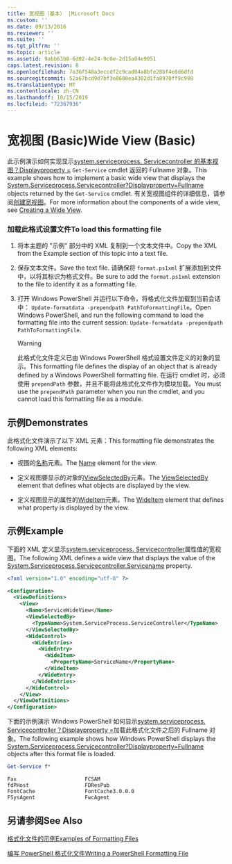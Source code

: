 ```yaml
---
title: 宽视图（基本） |Microsoft Docs
ms.custom: ''
ms.date: 09/13/2016
ms.reviewer: ''
ms.suite: ''
ms.tgt_pltfrm: ''
ms.topic: article
ms.assetid: 9abb63b8-6d02-4e24-9c0e-2d15a04e9051
caps.latest.revision: 8
ms.openlocfilehash: 7a36f548a3eccdf2c9cad04a8bfe28bf4e8d6dfd
ms.sourcegitcommit: 52a67bcd9d7bf3e8600ea4302d1fa8970ff9c998
ms.translationtype: MT
ms.contentlocale: zh-CN
ms.lasthandoff: 10/15/2019
ms.locfileid: "72367936"
---
```

# <a name="wide-view-basic"></a><span data-ttu-id="eb4f8-102">宽视图 (Basic)</span><span class="sxs-lookup"><span data-stu-id="eb4f8-102">Wide View (Basic)</span></span>

<span data-ttu-id="eb4f8-103">此示例演示如何实现显示[system.serviceprocess. Servicecontroller 的基本视图？Displayproperty =](/dotnet/api/System.ServiceProcess.ServiceController) `Get-Service` cmdlet 返回的 Fullname 对象。</span><span class="sxs-lookup"><span data-stu-id="eb4f8-103">This example shows how to implement a basic wide view that displays the [System.Serviceprocess.Servicecontroller?Displayproperty=Fullname](/dotnet/api/System.ServiceProcess.ServiceController) objects returned by the `Get-Service` cmdlet.</span></span> <span data-ttu-id="eb4f8-104">有关宽视图组件的详细信息，请参阅[创建宽视图](./creating-a-wide-view.md)。</span><span class="sxs-lookup"><span data-stu-id="eb4f8-104">For more information about the components of a wide view, see [Creating a Wide View](./creating-a-wide-view.md).</span></span>

### <a name="to-load-this-formatting-file"></a><span data-ttu-id="eb4f8-105">加载此格式设置文件</span><span class="sxs-lookup"><span data-stu-id="eb4f8-105">To load this formatting file</span></span>

1. <span data-ttu-id="eb4f8-106">将本主题的 "示例" 部分中的 XML 复制到一个文本文件中。</span><span class="sxs-lookup"><span data-stu-id="eb4f8-106">Copy the XML from the Example section of this topic into a text file.</span></span>

2. <span data-ttu-id="eb4f8-107">保存文本文件。</span><span class="sxs-lookup"><span data-stu-id="eb4f8-107">Save the text file.</span></span> <span data-ttu-id="eb4f8-108">请确保将 `format.ps1xml` 扩展添加到文件中，以将其标识为格式文件。</span><span class="sxs-lookup"><span data-stu-id="eb4f8-108">Be sure to add the `format.ps1xml` extension to the file to identify it as a formatting file.</span></span>

3. <span data-ttu-id="eb4f8-109">打开 Windows PowerShell 并运行以下命令，将格式化文件加载到当前会话中： `Update-formatdata -prependpath PathToFormattingFile`。</span><span class="sxs-lookup"><span data-stu-id="eb4f8-109">Open Windows PowerShell, and run the following command to load the formatting file into the current session: `Update-formatdata -prependpath PathToFormattingFile`.</span></span>

   > [!WARNING]
   > <span data-ttu-id="eb4f8-110">此格式化文件定义已由 Windows PowerShell 格式设置文件定义的对象的显示。</span><span class="sxs-lookup"><span data-stu-id="eb4f8-110">This formatting file defines the display of an object that is already defined by a Windows PowerShell formatting file.</span></span> <span data-ttu-id="eb4f8-111">在运行 cmdlet 时，必须使用 `prependPath` 参数，并且不能将此格式化文件作为模块加载。</span><span class="sxs-lookup"><span data-stu-id="eb4f8-111">You must use the `prependPath` parameter when you run the cmdlet, and you cannot load this formatting file as a module.</span></span>

## <a name="demonstrates"></a><span data-ttu-id="eb4f8-112">示例</span><span class="sxs-lookup"><span data-stu-id="eb4f8-112">Demonstrates</span></span>

<span data-ttu-id="eb4f8-113">此格式化文件演示了以下 XML 元素：</span><span class="sxs-lookup"><span data-stu-id="eb4f8-113">This formatting file demonstrates the following XML elements:</span></span>

- <span data-ttu-id="eb4f8-114">视图的[名称](./name-element-for-view-format.md)元素。</span><span class="sxs-lookup"><span data-stu-id="eb4f8-114">The [Name](./name-element-for-view-format.md) element for the view.</span></span>

- <span data-ttu-id="eb4f8-115">定义视图要显示的对象的[ViewSelectedBy](./viewselectedby-element-format.md)元素。</span><span class="sxs-lookup"><span data-stu-id="eb4f8-115">The [ViewSelectedBy](./viewselectedby-element-format.md) element that defines what objects are displayed by the view.</span></span>

- <span data-ttu-id="eb4f8-116">定义视图显示的属性的[WideItem](./wideitem-element-for-widecontrol-format.md)元素。</span><span class="sxs-lookup"><span data-stu-id="eb4f8-116">The [WideItem](./wideitem-element-for-widecontrol-format.md) element that defines what property is displayed by the view.</span></span>

## <a name="example"></a><span data-ttu-id="eb4f8-117">示例</span><span class="sxs-lookup"><span data-stu-id="eb4f8-117">Example</span></span>

<span data-ttu-id="eb4f8-118">下面的 XML 定义显示[system.serviceprocess. Servicecontroller](/dotnet/api/System.ServiceProcess.ServiceController.ServiceName)属性值的宽视图。</span><span class="sxs-lookup"><span data-stu-id="eb4f8-118">The following XML defines a wide view that displays the value of the [System.Serviceprocess.Servicecontroller.Servicename](/dotnet/api/System.ServiceProcess.ServiceController.ServiceName) property.</span></span>

```xml
<?xml version="1.0" encoding="utf-8" ?>

<Configuration>
  <ViewDefinitions>
    <View>
      <Name>ServiceWideView</Name>
      <ViewSelectedBy>
        <TypeName>System.ServiceProcess.ServiceController</TypeName>
      </ViewSelectedBy>
      <WideControl>
        <WideEntries>
          <WideEntry>
            <WideItem>
              <PropertyName>ServiceName</PropertyName>
            </WideItem>
          </WideEntry>
        </WideEntries>
      </WideControl>
    </View>
  </ViewDefinitions>
</Configuration>
```

<span data-ttu-id="eb4f8-119">下面的示例演示 Windows PowerShell 如何显示[system.serviceprocess. Servicecontroller？Displayproperty =](/dotnet/api/System.ServiceProcess.ServiceController)加载此格式化文件之后的 Fullname 对象。</span><span class="sxs-lookup"><span data-stu-id="eb4f8-119">The following example shows how Windows PowerShell displays the [System.Serviceprocess.Servicecontroller?Displayproperty=Fullname](/dotnet/api/System.ServiceProcess.ServiceController) objects after this format file is loaded.</span></span>

```powershell
Get-Service f*
```

```output
Fax                      FCSAM
fdPHost                  FDResPub
FontCache                FontCache3.0.0.0
FSysAgent                FwcAgent
```

## <a name="see-also"></a><span data-ttu-id="eb4f8-120">另请参阅</span><span class="sxs-lookup"><span data-stu-id="eb4f8-120">See Also</span></span>

[<span data-ttu-id="eb4f8-121">格式化文件的示例</span><span class="sxs-lookup"><span data-stu-id="eb4f8-121">Examples of Formatting Files</span></span>](./examples-of-formatting-files.md)

[<span data-ttu-id="eb4f8-122">编写 PowerShell 格式化文件</span><span class="sxs-lookup"><span data-stu-id="eb4f8-122">Writing a PowerShell Formatting File</span></span>](./writing-a-powershell-formatting-file.md)
